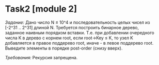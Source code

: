 # Task2 [module 2]
*Задание:*
Дано число N ≤ 10^4 и последовательность целых чисел из [-2^31 .. 2^31] длиной N. Требуется построить бинарное дерево, заданное наивным порядком вставки. Т.е. при добавлении очередного числа K в дерево с корнем root, если root->Key ≤ K, то узел K добавляется в правое поддерево root, иначе - в левое поддерево root. Выведите элементы в порядке post-order (снизу вверх).

*Требования:*
Рекурсия запрещена.
